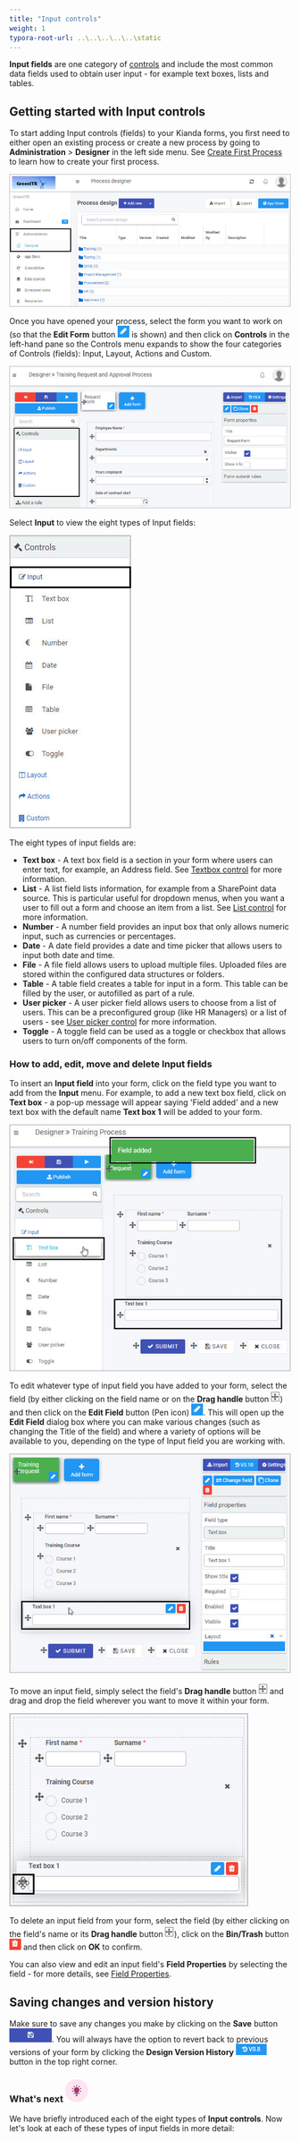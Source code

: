 ```yaml
---
title: "Input controls"
weight: 1
typora-root-url: ..\..\..\..\..\static
---
```


**Input fields** are one category of [controls](../) and include the most common data fields used to obtain user input - for example text boxes, lists and tables.



## Getting started with Input controls ##

To start adding Input controls (fields) to your Kianda forms, you first need to either open an existing process or create a new process by going to **Administration** > **Designer** in the left side menu. See [Create First Process](/docs/getting-started/create-first-process/) to learn how to create your first process.

![Opening Designer from left side menu by choosing Administration>Designer](/images/Administration_Designer_InputControls.jpg)

Once you have opened your process, select the form you want to work on (so that the **Edit Form** button ![Pen icon](/images/penicon.png) is shown) and then click on **Controls** in the left-hand pane so the Controls menu expands to show the four categories of Controls (fields): Input, Layout, Actions and Custom.

![Opening Controls menu to view four categories of Controls](/images/Open_Controls_Categories_TrainingProcess.jpg)

Select **Input** to view the eight types of Input fields:

![Input fields](/images/Input_Menu_Controls.jpg)

The eight types of input fields are:

- **Text box** - A text box field is a section in your form where users can enter text, for example, an Address field. See [Textbox control](/docs/platform/controls/input/textbox/) for more information. 
- **List** - A list field lists information, for example from a SharePoint data source. This is particular useful for dropdown menus, when you want a user to fill out a form and choose an item from a list. See [List control](/docs/platform/controls/input/list/) for more information.
- **Number** - A number field provides an input box that only allows numeric input, such as currencies or percentages.
- **Date** - A date field provides a date and time picker that allows users to input both date and time.
- **File** - A file field allows users to upload multiple files. Uploaded files are stored within the configured data structures or folders.
- **Table** - A table field creates a table for input in a form. This table can be filled by the user, or autofilled as part of a rule.
- **User picker** - A user picker field allows users to choose from a list of users. This can be a preconfigured group (like HR Managers) or a list of users - see [User picker control](/docs/platform/controls/input/user-picker/) for more information.
- **Toggle** - A toggle field can be used as a toggle or checkbox that allows users to turn on/off components of the form.



### How to add, edit, move and delete Input fields ###

To insert an **Input field** into your form, click on the field type you want to add from the **Input** menu. For example, to add a new text box field, click on **Text box** - a pop-up message will appear saying 'Field added' and a new text box with the default name **Text box 1** will be added to your form.

![Inserting a text box field](/images/Insert_Text_Box_Input_Menu.jpg)

To edit whatever type of input field you have added to your form, select the field (by either clicking on the field name or on the **Drag handle** button ![Drag handle button](/images/draghandlewhite_frame.png)) and then click on the **Edit Field** button (Pen icon) ![Pen button](/images/penicon.png). This will open up the **Edit Field** dialog box where you can make various changes (such as changing the Title of the field) and where a variety of options will be available to you, depending on the type of Input field you are working with.

![Select field to edit](/images/Select_Text_Box_field_to_edit.jpg)

To move an input field, simply select the field's **Drag handle** button ![Drag handle button](/images/draghandlewhite_frame.png) and drag and drop the field wherever you want to move it within your form.

![Select field drag handle](/images/Move_Input_Field_Drag_Handle.jpg)

To delete an input field from your form, select the field (by either clicking on the field's name or its **Drag handle** button ![Drag handle button](/images/draghandlewhite_frame.png)), click on the **Bin/Trash** button ![Bin icon](/images/binicon.png) and then click on **OK** to confirm.

You can also view and edit an input field's **Field Properties** by selecting the field - for more details, see [Field Properties](/docs/platform/controls/properties/#field-properties/).

## Saving changes and version history ##
Make sure to save any changes you make by clicking on the **Save** button ![Save](/images/saveprocess.png). You will always have the option to revert back to previous versions of your form by clicking the **Design Version History** ![Version button](/images/version8.png) button in the top right corner.

### What's next  ![Idea icon](/images/18.png) ###

We have briefly introduced each of the eight types of **Input controls**. Now let's look at each of these types of input fields in more detail: